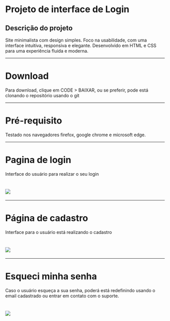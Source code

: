 <h1> Projeto de interface de Login </h1>


<h2> Descrição do projeto </h2>

<p> Site minimalista com design simples. Foco na usabilidade, com uma interface intuitiva, responsiva e elegante. Desenvolvido em HTML e CSS para uma experiência fluida e moderna. </p>

---
# Download 

<p> Para download, clique em CODE > BAIXAR, ou se preferir, pode está clonando o repositório usando o git </p>

---
# Pré-requisito

<p> Testado nos navegadores firefox, google chrome e microsoft edge.</p>

---
# Pagina de login

<p> Interface do usuário para realizar o seu login</p>
<h1>
  <img src="https://ik.imagekit.io/projeto/login.png?updatedAt=1739233745616">
</h1>

---
# Página de cadastro

<p> Interface para o usuário está realizando o cadastro </p>
<h1>
  <img src="https://ik.imagekit.io/projeto/cadastro.png?updatedAt=1739234706134">
</h1>

---
# Esqueci minha senha

<p> Caso o usuário esqueça a sua senha, poderá está redefinindo usando o email cadastrado ou entrar em contato com o suporte. </p>
<h1>
  <img src="https://ik.imagekit.io/projeto/recuperacao.png?updatedAt=1739234884760">
</h1>
